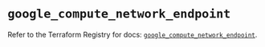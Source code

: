 # `google_compute_network_endpoint`

Refer to the Terraform Registry for docs: [`google_compute_network_endpoint`](https://registry.terraform.io/providers/hashicorp/google/5.13.0/docs/resources/compute_network_endpoint).
